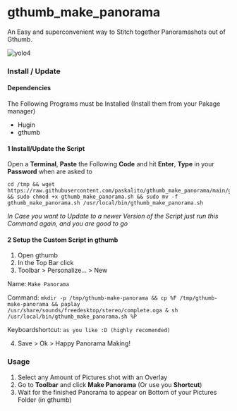 # gthumb_make_panorama

An Easy and superconvenient way to Stitch together Panoramashots out of Gthumb.

![yolo4](https://user-images.githubusercontent.com/8012793/110212413-81f0ba80-7e9b-11eb-9024-db8e10de31d7.gif)


### Install / Update

#### Dependencies
The Following Programs must be Installed (Install them from your Pakage manager)
- Hugin
- gthumb


#### 1 Install/Update the Script
Open a **Terminal**, **Paste** the Following **Code** and hit **Enter**, **Type** in your **Password** when are asked to
````
cd /tmp && wget https://raw.githubusercontent.com/paskalito/gthumb_make_panorama/main/gthumb_make_panorama.sh && sudo chmod +x gthumb_make_panorama.sh && sudo mv -f gthumb_make_panorama.sh /usr/local/bin/gthumb_make_panorama.sh
````
_In Case you want to Update to a newer Version of the Script just run this Command again, and you are good to go_

#### 2 Setup the Custom Script in gthumb
1. Open gthumb
2. In the Top Bar click
3. Toolbar > Personalize... > New

Name: `Make Panorama`

Command: `mkdir -p /tmp/gthumb-make-panorama && cp %F /tmp/gthumb-make-panorama && paplay /usr/share/sounds/freedesktop/stereo/complete.oga & sh /usr/local/bin/gthumb_make_panorama.sh %P`

Keyboardshortcut: `as you like :D (highly recomended)`

4. Save > Ok > Happy Panorama Making!

### Usage
1. Select any Amount of Pictures shot with an Overlay
2. Go to **Toolbar** and click **Make Panorama** (Or use you **Shortcut**)
3. Wait for the finished Panorama to appear on Bottom of your Pictures Folder (in gthumb)
